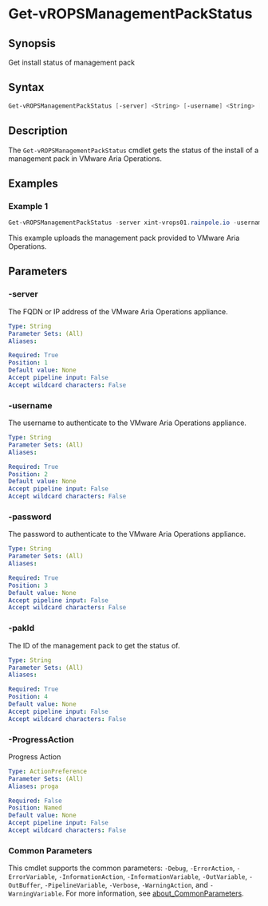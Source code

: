 # Get-vROPSManagementPackStatus

## Synopsis

Get install status of management pack

## Syntax

```powershell
Get-vROPSManagementPackStatus [-server] <String> [-username] <String> [-password] <String> [-pakId] <String> [-ProgressAction <ActionPreference>] [<CommonParameters>]
```

## Description

The `Get-vROPSManagementPackStatus` cmdlet gets the status of the install of a management pack in VMware Aria Operations.

## Examples

### Example 1

```powershell
Get-vROPSManagementPackStatus -server xint-vrops01.rainpole.io -username admin -password VMw@re1! -pakId SDDCHealth-8115995854
```

This example uploads the management pack provided to VMware Aria Operations.

## Parameters

### -server

The FQDN or IP address of the VMware Aria Operations appliance.

```yaml
Type: String
Parameter Sets: (All)
Aliases:

Required: True
Position: 1
Default value: None
Accept pipeline input: False
Accept wildcard characters: False
```

### -username

The username to authenticate to the VMware Aria Operations appliance.

```yaml
Type: String
Parameter Sets: (All)
Aliases:

Required: True
Position: 2
Default value: None
Accept pipeline input: False
Accept wildcard characters: False
```

### -password

The password to authenticate to the VMware Aria Operations appliance.

```yaml
Type: String
Parameter Sets: (All)
Aliases:

Required: True
Position: 3
Default value: None
Accept pipeline input: False
Accept wildcard characters: False
```

### -pakId

The ID of the management pack to get the status of.

```yaml
Type: String
Parameter Sets: (All)
Aliases:

Required: True
Position: 4
Default value: None
Accept pipeline input: False
Accept wildcard characters: False
```

### -ProgressAction

Progress Action

```yaml
Type: ActionPreference
Parameter Sets: (All)
Aliases: proga

Required: False
Position: Named
Default value: None
Accept pipeline input: False
Accept wildcard characters: False
```

### Common Parameters

This cmdlet supports the common parameters: `-Debug`, `-ErrorAction`, `-ErrorVariable`, `-InformationAction`, `-InformationVariable`, `-OutVariable`, `-OutBuffer`, `-PipelineVariable`, `-Verbose`, `-WarningAction`, and `-WarningVariable`. For more information, see [about_CommonParameters](http://go.microsoft.com/fwlink/?LinkID=113216).
